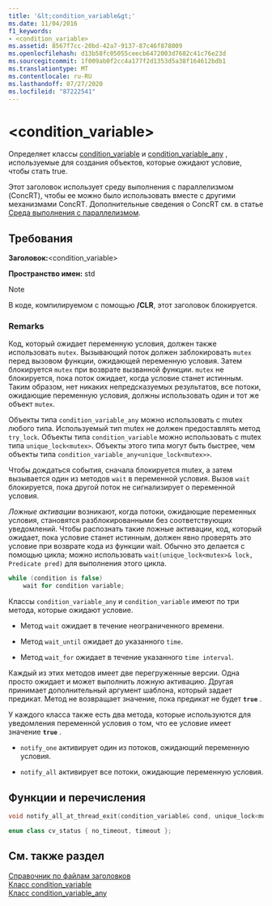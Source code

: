 ```yaml
---
title: '&lt;condition_variable&gt;'
ms.date: 11/04/2016
f1_keywords:
- <condition_variable>
ms.assetid: 8567f7cc-20bd-42a7-9137-87c46f878009
ms.openlocfilehash: d13b58fc05055ceecb6472003d7682c41c76e23d
ms.sourcegitcommit: 1f009ab0f2cc4a177f2d1353d5a38f164612bdb1
ms.translationtype: MT
ms.contentlocale: ru-RU
ms.lasthandoff: 07/27/2020
ms.locfileid: "87222541"
---
```

# <a name="ltcondition_variablegt"></a>&lt;condition_variable&gt;

Определяет классы [condition_variable](../standard-library/condition-variable-class.md) и [condition_variable_any](../standard-library/condition-variable-any-class.md) , используемые для создания объектов, которые ожидают условие, чтобы стать true.

Этот заголовок использует среду выполнения с параллелизмом (ConcRT), чтобы ее можно было использовать вместе с другими механизмами ConcRT. Дополнительные сведения о ConcRT см. в статье [Среда выполнения с параллелизмом](../parallel/concrt/concurrency-runtime.md).

## <a name="requirements"></a>Требования

**Заголовок:**\<condition_variable>

**Пространство имен:** std

> [!NOTE]
> В коде, компилируемом с помощью **/CLR**, этот заголовок блокируется.

### <a name="remarks"></a>Remarks

Код, который ожидает переменную условия, должен также использовать `mutex`. Вызывающий поток должен заблокировать `mutex` перед вызовом функции, ожидающей переменную условия. Затем блокируется `mutex` при возврате вызванной функции. `mutex` не блокируется, пока поток ожидает, когда условие станет истинным. Таким образом, нет никаких непредсказуемых результатов, все потоки, ожидающие переменную условия, должны использовать один и тот же объект `mutex`.

Объекты типа `condition_variable_any` можно использовать с mutex любого типа. Используемый тип mutex не должен предоставлять метод `try_lock`. Объекты типа `condition_variable` можно использовать с mutex типа `unique_lock<mutex>`. Объекты этого типа могут быть быстрее, чем объекты типа `condition_variable_any<unique_lock<mutex>>`.

Чтобы дождаться события, сначала блокируется mutex, а затем вызывается один из методов `wait` в переменной условия. Вызов `wait` блокируется, пока другой поток не сигнализирует о переменной условия.

*Ложные активации* возникают, когда потоки, ожидающие переменных условия, становятся разблокированными без соответствующих уведомлений. Чтобы распознать такие ложные активации, код, который ожидает, пока условие станет истинным, должен явно проверять это условие при возврате кода из функции wait. Обычно это делается с помощью цикла; можно использовать `wait(unique_lock<mutex>& lock, Predicate pred)` для выполнения этого цикла.

```cpp
while (condition is false)
    wait for condition variable;
```

Классы `condition_variable_any` и `condition_variable` имеют по три метода, которые ожидают условие.

- Метод `wait` ожидает в течение неограниченного времени.

- Метод `wait_until` ожидает до указанного `time`.

- Метод `wait_for` ожидает в течение указанного `time interval`.

Каждый из этих методов имеет две перегруженные версии. Одна просто ожидает и может выполнить ложную активацию. Другая принимает дополнительный аргумент шаблона, который задает предикат. Метод не возвращает значение, пока предикат не будет **`true`** .

У каждого класса также есть два метода, которые используются для уведомления переменной условия о том, что ее условие имеет значение **`true`** .

- `notify_one` активирует один из потоков, ожидающий переменную условия.

- `notify_all` активирует все потоки, ожидающие переменную условия.

## <a name="functions-and-enums"></a>Функции и перечисления

```cpp
void notify_all_at_thread_exit(condition_variable& cond, unique_lock<mutex> lk);

enum class cv_status { no_timeout, timeout };
```

## <a name="see-also"></a>См. также раздел

[Справочник по файлам заголовков](../standard-library/cpp-standard-library-header-files.md)\
[Класс condition_variable](../standard-library/condition-variable-class.md)\
[Класс condition_variable_any](../standard-library/condition-variable-any-class.md)
